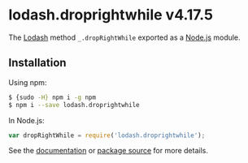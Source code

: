 # lodash.droprightwhile v4.17.5

The [Lodash](https://lodash.com/) method `_.dropRightWhile` exported as a [Node.js](https://nodejs.org/) module.

## Installation

Using npm:
```bash
$ {sudo -H} npm i -g npm
$ npm i --save lodash.droprightwhile
```

In Node.js:
```js
var dropRightWhile = require('lodash.droprightwhile');
```

See the [documentation](https://lodash.com/docs#dropRightWhile) or [package source](https://github.com/lodash/lodash/blob/4.17.5-npm-packages/lodash.droprightwhile) for more details.
